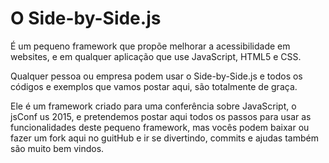 # O Side-by-Side.js
É um pequeno framework que propõe melhorar a acessibilidade em websites, e em qualquer aplicação que use JavaScript, HTML5 e CSS.

Qualquer pessoa ou empresa podem usar o Side-by-Side.js e todos os códigos e exemplos que vamos postar aqui, são totalmente de graça. 

Ele é um framework criado para uma conferência sobre JavaScript, o jsConf us 2015, e pretendemos postar aqui todos os passos para usar as funcionalidades deste pequeno framework, mas vocês podem baixar ou fazer um fork aqui no guitHub e ir se divertindo, commits e ajudas também são muito bem vindos.
